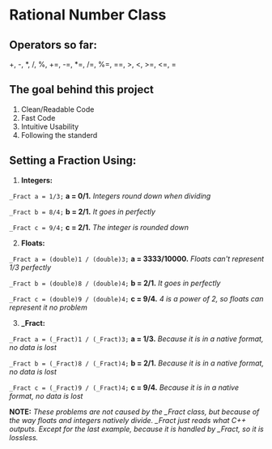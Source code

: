 Rational Number Class
=====================

Operators so far:
-----------------

+, -, *, /, %, +=, -=, *=, /=, %=, ==, >, <, >=, <=, =
    
The goal behind this project
----------------------------
1. Clean/Readable Code
2. Fast Code
3. Intuitive Usability
4. Following the standerd


Setting a Fraction Using:
-------------------------
1. __Integers:__

`_Fract a = 1/3;` __a = 0/1.__  _Integers round down when dividing_

`_Fract b = 8/4;` __b = 2/1.__  _It goes in perfectly_

`_Fract c = 9/4;` __c = 2/1.__  _The integer is rounded down_

2. __Floats:__

`_Fract a = (double)1 / (double)3;` __a = 3333/10000.__  _Floats can't represent 1/3 perfectly_

`_Fract b = (double)8 / (double)4;` __b = 2/1.__         _It goes in perfectly_

`_Fract c = (double)9 / (double)4;` __c = 9/4.__         _4 is a power of 2, so floats can represent it no problem_

3. __\_Fract:__

`_Fract a = (_Fract)1 / (_Fract)3;` __a = 1/3.__  _Because it is in a native format, no data is lost_

`_Fract b = (_Fract)8 / (_Fract)4;` __b = 2/1.__  _Because it is in a native format, no data is lost_

`_Fract c = (_Fract)9 / (_Fract)4;` __c = 9/4.__  _Because it is in a native format, no data is lost_

__NOTE:__ 
_These problems are not caused by the \_Fract class, but because of the way floats and integers natively divide. \_Fract just reads what C++ outputs. Except for the last example, because it is handled by \_Fract, so it is lossless._
